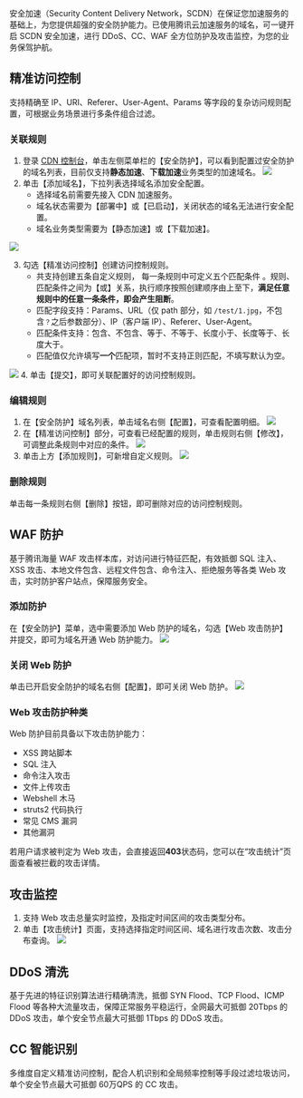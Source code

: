 安全加速（Security Content Delivery Network，SCDN）在保证您加速服务的基础上，为您提供超强的安全防护能力。已使用腾讯云加速服务的域名，可一键开启 SCDN 安全加速，进行 DDoS、CC、WAF 全方位防护及攻击监控，为您的业务保驾护航。



## 精准访问控制

支持精确至 IP、URI、Referer、User-Agent、Params 等字段的复杂访问规则配置，可根据业务场景进行多条件组合过滤。

### 关联规则

1. 登录 [CDN 控制台](https://console.cloud.tencent.com/cdn)，单击左侧菜单栏的【安全防护】，可以看到配置过安全防护的域名列表，目前仅支持**静态加速**、**下载加速**业务类型的加速域名。
![](https://main.qcloudimg.com/raw/892183be68807e71235de97a04e89cfe.png)
2. 单击【添加域名】，下拉列表选择域名添加安全配置。
   - 选择域名前需要先接入 CDN 加速服务。
   - 域名状态需要为【部署中】或【已启动】，关闭状态的域名无法进行安全配置。
   - 域名业务类型需要为【静态加速】或【下载加速】。
   
![](https://main.qcloudimg.com/raw/b6c703d764db0f4de22c3d4abe3161e5.png)

3. 勾选【精准访问控制】创建访问控制规则。
   - 共支持创建五条自定义规则， 每一条规则中可定义五个匹配条件 。规则、匹配条件之间为【或】关系，执行顺序按照创建顺序由上至下，**满足任意规则中的任意一条条件，即会产生阻断**。
   - 匹配字段支持：Params、URL（仅 path 部分，如 ```/test/1.jpg```，不包含`？`之后参数部分）、IP（客户端 IP）、Referer、User-Agent。
   - 匹配条件支持：包含、不包含、等于、不等于、长度小于、长度等于、长度大于。
   - 匹配值仅允许填写**一个**匹配项，暂时不支持正则匹配，不填写默认为空。

![](https://main.qcloudimg.com/raw/e2dbf70d7a0bc1fc28e52a14a680126a.png)
4. 单击【提交】，即可关联配置好的访问控制规则。

### 编辑规则

1. 在【安全防护】域名列表，单击域名右侧【配置】，可查看配置明细。
![](https://main.qcloudimg.com/raw/41b344f0f27f9b5b3398d6dcbf9b0f80.png)
2. 在【精准访问控制】部分，可查看已经配置的规则，单击规则右侧【修改】，可调整此条规则中对应的条件。
![](https://main.qcloudimg.com/raw/8d339f6ed8a55560ef9b18937161e53a.png)
3. 单击上方【添加规则】，可新增自定义规则。
![](https://main.qcloudimg.com/raw/f8da5e554cb75bacdb7e43e9b1c37120.png)

### 删除规则

单击每一条规则右侧【删除】按钮，即可删除对应的访问控制规则。

## WAF 防护

基于腾讯海量 WAF 攻击样本库，对访问进行特征匹配，有效抵御 SQL 注入、XSS 攻击、本地文件包含、远程文件包含、命令注入、拒绝服务等各类 Web 攻击，实时防护客户站点，保障服务安全。

### 添加防护

在【安全防护】菜单，选中需要添加 Web 防护的域名，勾选【Web 攻击防护】并提交，即可为域名开通 Web 防护能力。
![](https://main.qcloudimg.com/raw/9f44531d88f7cd6d16017aae543d15f8.png)

### 关闭 Web 防护

单击已开启安全防护的域名右侧【配置】，即可关闭 Web 防护。
![](https://main.qcloudimg.com/raw/d885251ad049cc49ac027f294acce8a5.png)

### Web 攻击防护种类
Web 防护目前具备以下攻击防护能力：
- XSS 跨站脚本
- SQL 注入
- 命令注入攻击
- 文件上传攻击
- Webshell 木马
- struts2 代码执行
- 常见 CMS 漏洞
- 其他漏洞

若用户请求被判定为 Web 攻击，会直接返回**403**状态码，您可以在“攻击统计”页面查看被拦截的攻击详情。

## 攻击监控

1. 支持 Web 攻击总量实时监控，及指定时间区间的攻击类型分布。
2. 单击【攻击统计】页面，支持选择指定时间区间、域名进行攻击次数、攻击分布查询。
![](https://main.qcloudimg.com/raw/dee7d9a392d9d5b0773aa615205dfe01.png)

## DDoS 清洗
基于先进的特征识别算法进行精确清洗，抵御 SYN Flood、TCP Flood、ICMP Flood 等各种大流量攻击，保障正常服务平稳运行，全网最大可抵御 20Tbps 的 DDoS 攻击，单个安全节点最大可抵御 1Tbps 的 DDoS 攻击。

## CC 智能识别
多维度自定义精准访问控制，配合人机识别和全局频率控制等手段过滤垃圾访问，单个安全节点最大可抵御 60万QPS 的 CC 攻击。
